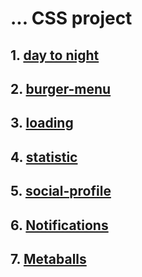 #  ... CSS project
## 1. [day to night](https://codepen.io/ori-wiki/pen/QWxpjVy)
## 2. [burger-menu](https://codepen.io/ori-wiki/pen/wvXowbw) 
## 3. [loading](https://codepen.io/ori-wiki/pen/KKeLYXa)
## 4. [statistic](https://codepen.io/ori-wiki/pen/KKBpWNe)
## 5. [social-profile](https://codepen.io/ori-wiki/pen/wvxKGpR)
## 6. [Notifications](https://codepen.io/ori-wiki/pen/yLQaRMK)
## 7. [Metaballs](https://codepen.io/ori-wiki/pen/QWJKZeB)
